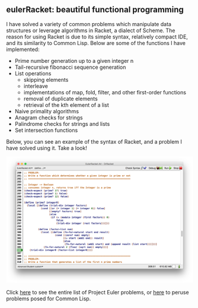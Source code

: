 ## eulerRacket: beautiful functional programming ##

I have solved a variety of common problems which manipulate data structures or leverage algorithms in Racket, a dialect of Scheme. The reason for using Racket is due to its simple syntax, relatively compact IDE, and its similarity to Common Lisp. Below are some of the functions I have implemented:

* Prime number generation up to a given integer n
* Tail-recursive fibonacci sequence generation
* List operations
    * skipping elements
    * interleave
    * implementations of map, fold, filter, and other first-order functions
    * removal of duplicate elements
    * retrieval of the kth element of a list 
* Naive primality algorithms
* Anagram checks for strings
* Palindrome checks for strings and lists
* Set intersection functions 


Below, you can see an example of the syntax of Racket, and a problem I have solved using it. Take a look!

![application](https://github.com/jyoo980/eulerRacket/blob/master/window.png)

Click [here](https://projecteuler.net/) to see the entire list of Project Euler problems, or [here](http://www.ic.unicamp.br/~meidanis/courses/mc336/2006s2/funcional/L-99_Ninety-Nine_Lisp_Problems.html) to peruse problems posed for Common Lisp.


